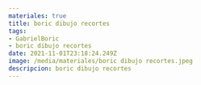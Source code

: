 ```yaml
---
materiales: true
title: boric dibujo recortes
tags:
- GabrielBoric
- boric dibujo recortes
date: 2021-11-01T23:18:24.249Z
image: /media/materiales/boric dibujo recortes.jpeg
descripcion: boric dibujo recortes
---
```

